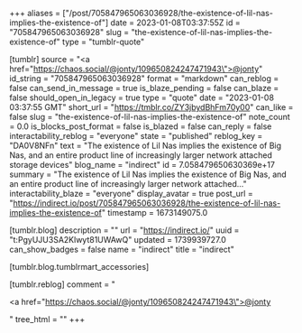 +++
aliases = ["/post/705847965063036928/the-existence-of-lil-nas-implies-the-existence-of"]
date = 2023-01-08T03:37:55Z
id = "705847965063036928"
slug = "the-existence-of-lil-nas-implies-the-existence-of"
type = "tumblr-quote"

[tumblr]
source = "<a href=\"https://chaos.social/@jonty/109650824247471943\">@jonty</a>"
id_string = "705847965063036928"
format = "markdown"
can_reblog = false
can_send_in_message = true
is_blaze_pending = false
can_blaze = false
should_open_in_legacy = true
type = "quote"
date = "2023-01-08 03:37:55 GMT"
short_url = "https://tmblr.co/ZY3jbydBhFm70y00"
can_like = false
slug = "the-existence-of-lil-nas-implies-the-existence-of"
note_count = 0.0
is_blocks_post_format = false
is_blazed = false
can_reply = false
interactability_reblog = "everyone"
state = "published"
reblog_key = "DA0V8NFn"
text = "The existence of Lil Nas implies the existence of Big Nas, and an entire product line of increasingly larger network attached storage devices"
blog_name = "indirect"
id = 7.058479650630369e+17
summary = "The existence of Lil Nas implies the existence of Big Nas, and an entire product line of increasingly larger network attached..."
interactability_blaze = "everyone"
display_avatar = true
post_url = "https://indirect.io/post/705847965063036928/the-existence-of-lil-nas-implies-the-existence-of"
timestamp = 1673149075.0

[tumblr.blog]
description = ""
url = "https://indirect.io/"
uuid = "t:PgyUJU3SA2Klwyt81UWAwQ"
updated = 1739939727.0
can_show_badges = false
name = "indirect"
title = "indirect"

[tumblr.blog.tumblrmart_accessories]

[tumblr.reblog]
comment = "<p><a href=\"https://chaos.social/@jonty/109650824247471943\">@jonty</a></p>"
tree_html = ""
+++
